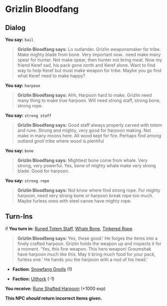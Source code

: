 # Grizlin Bloodfang
## Dialog

**You say:** `hail`



>**Grizlin Bloodfang says:** Lo outlander. Grizlin weaponsmaker for tribe. Make mighty blade from bone. Very important now.. need make many spear for hunter. Not make spear, then hunter not bring meat. Now my friend Keref sad, his pack gone north and Keref alone. Want to find way to help Keref but must make weapon for tribe. Maybe you go find what Keref need to make happy?

**You say:** `harpoon`



>**Grizlin Bloodfang says:** Ahh, Harpoon hard to make. Grizlin need many thing to make true harpoon. Will need strong staff, strong bone, strong rope.

**You say:** `strong staff`



>**Grizlin Bloodfang says:** Good staff always properly carved with totem and rune. Strong and mighty, very good for harpoon making. Not make in many moons here. All wood kept for fire. Perhaps find among outland gnoll tribe where wood is plentiful

**You say:** `bone`



>**Grizlin Bloodfang says:** Mightiest bone come from whale. Very strong, very powerful. Yes, bone of mighty whale make very strong blade. Good for harpoon.

**You say:** `strong rope`



>**Grizlin Bloodfang says:** Not know where find strong rope. For mighty harpoon, need very strong bone or harpoon break rope too much. Maybe furless ones with steel canoe have mighty rope.

 ## Turn-Ins





if **You turn in:** [Runed Totem Staff](/item/6310), [Whale Bone](/item/30050), [Tinkered Rope](/item/30049)


>**Grizlin Bloodfang says:** Yes, these good.'  He forges the items into a finely crafted harpoon. Grizlin holds the weapon up and inspects it for a moment. 'Yes, this fine weapon. This hero weapon! Groumshak have harpoon much like this. May it bring much food for your pack, furless one.'  He hands you the harpoon with a nod of his head.'


* __Faction:__ [Snowfang Gnolls](/faction/439) (1)


* __Faction:__ [Ulthork](/faction/431) (-1)


 **You receive:**  [Rune Shafted Harpoon](/item/30052) (+1000 exp)

**This NPC *should* return incorrect items given.**
 

